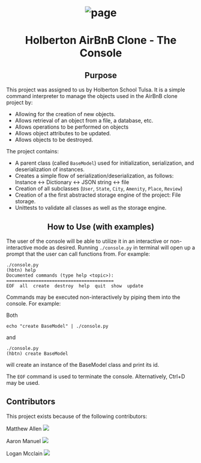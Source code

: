 # <center>![page](https://github.com/matiassingers/awesome-readme/blob/master/icon.png?raw=true)


# <center>Holberton AirBnB Clone - The Console

## <center> Purpose

This project was assigned to us by Holberton School Tulsa. It is a simple command interpreter to manage the objects used in the AirBnB clone project by:
- Allowing for the creation of new objects.
- Allows retrieval of an object from a file, a database, etc.
- Allows operations to be performed on objects
- Allows object attributes to be updated.
- Allows objects to be destroyed.

The project contains:
- A parent class (called `BaseModel`) used for initialization, serialization, and deserialization of instances.
- Creates a simple flow of serialization/deserialization, as follows: Instance <-> Dictionary <-> JSON string <-> file
- Creation of all subclasses (`User`, `State`, `City`, `Amenity`, `Place`, `Review`)
- Creation of a the first abstracted storage engine of the project: File storage.
- Unittests to validate all classes as well as the storage engine.


## <center>How to Use (with examples)
The user of the console will be able to utilize it in an interactive or non-interactive mode as desired. Running `./console.py` in terminal will open up a prompt that the user can call functions from. For example:

    ./console.py
    (hbtn) help
    Documented commands (type help <topic>):
    ========================================
    EOF  all  create  destroy  help  quit  show  update

Commands may be executed non-interactively by piping them into the console. For example:

Both

    echo "create BaseModel" | ./console.py

and

    ./console.py
    (hbtn) create BaseModel

will create an instance of the BaseModel class and print its id. 

The `EOF` command is used to terminate the console.  Alternatively, Ctrl+D may be used.

## Contributors
This project exists because of the following contributors:<br />

Matthew Allen
<a href="https://github.com/mdallen5393"><img src="https://avatars.githubusercontent.com/u/92639333?v=4"></a>

Aaron Manuel
<a href="https://github.com/AaronManuel15"><img src="https://avatars.githubusercontent.com/u/100643249?v=4"></a>

Logan Mcclain
<a href="https://github.com/AnActualBanana"><img src="https://avatars.githubusercontent.com/u/92802843?v=4"></a>


